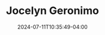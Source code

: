 ---
title: Jocelyn Geronimo
date: 2024-07-11T10:35:49-04:00
featured_image: Jocelyn-Geronimo.webp
featured_image_attr: 
featured_image_attr_link: 
featured_image_alt: Headshot of Jocelyn Geronimo
featured_image_caption: Headshot of Jocelyn Geronimo
Socials:
  Facebook: 
  Twitter: 
  Instagram: 
  LinkedIn: 
  IBDB: 
  IMDb:
  Website: 
---